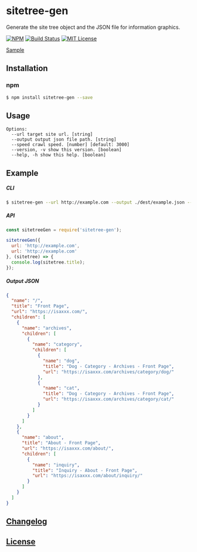 # sitetree-gen

Generate the site tree object and the JSON file for information graphics.

[![NPM](https://nodei.co/npm/sitetree-gen.png)](https://nodei.co/npm/sitetree-gen/)
[![Build Status](https://travis-ci.org/isaxxx/sitetree-gen.svg?branch=master)](https://travis-ci.org/isaxxx/sitetree-gen)
[![MIT License](http://img.shields.io/badge/license-MIT-blue.svg?style=flat)](LICENSE)

[Sample](https://isaxxx.com/no-wp/sitetree-gen/)

## Installation

### npm

```bash
$ npm install sitetree-gen --save
```

## Usage

```
Options:
  --url target site url. [string]
  --output output json file path. [string]
  --speed crawl speed. [number] [default: 3000]
  --version, -v show this version. [boolean]
  --help, -h show this help. [boolean]
```

## Example

##### CLI

```bash
$ sitetree-gen --url http://example.com --output ./dest/example.json --speed 5000
```

##### API

```js
const sitetreeGen = require('sitetree-gen');

sitetreeGen({
  url: 'http://example.com',
  url: 'http://example.com'
}, (sitetree) => {
  console.log(sitetree.title);
});
```

##### Output JSON

```json
{
  "name": "/",
  "title": "Front Page",
  "url": "https://isaxxx.com/",
  "children": [
    {
      "name": "archives",
      "children": [
        {
          "name": "category",
          "children": [
            {
              "name": "dog",
              "title": "Dog - Category - Archives - Front Page",
              "url": "https://isaxxx.com/archives/category/dog/"
            },
            {
              "name": "cat",
              "title": "Dog - Category - Archives - Front Page",
              "url": "https://isaxxx.com/archives/category/cat/"
            }
          ]
        }
      ]
    },
    {
      "name": "about",
      "title": "About - Front Page",
      "url": "https://isaxxx.com/about/",
      "children": [
        {
          "name": "inquiry",
          "title": "Inquiry - About - Front Page",
          "url": "https://isaxxx.com/about/inquiry/"
        }
      ]
    }
  ]
}
```

## [Changelog](CHANGELOG.md)

## [License](LICENSE)
